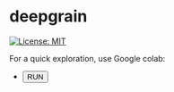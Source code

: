 # deepgrain


[![License: MIT](https://img.shields.io/badge/License-MIT-yellow.svg)](https://opensource.org/licenses/MIT)

For a quick exploration, use Google colab:
* <a><button name="button" onclick="https://colab.research.google.com/github/Ajders1/deepgrain/blob/main/inference.ipynb">RUN</button></a>
